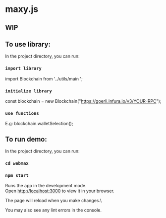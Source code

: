 # maxy.js

## WIP

## To use library:

In the project directory, you can run:

### `import library`

import Blockchain from '../utils/main ';

### `initialize library`

const blockchain = new Blockchain("https://goerli.infura.io/v3/YOUR-RPC");

### `use functions`

E.g: blockchain.walletSelection();

## To run demo:

In the project directory, you can run:

### `cd webmax`

### `npm start`

Runs the app in the development mode.\
Open [http://localhost:3000](http://localhost:3000) to view it in your browser.

The page will reload when you make changes.\

You may also see any lint errors in the console.
